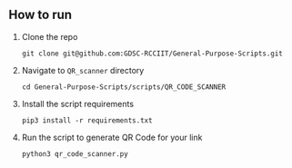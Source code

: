 ## How to run
1. Clone the repo
   ```
   git clone git@github.com:GDSC-RCCIIT/General-Purpose-Scripts.git
   ```
2. Navigate to `QR_scanner` directory
   ```
   cd General-Purpose-Scripts/scripts/QR_CODE_SCANNER
   ```
3. Install the script requirements
   ```
   pip3 install -r requirements.txt
   ```
4. Run the script to generate QR Code for your link
   ```
   python3 qr_code_scanner.py
   ```
   
